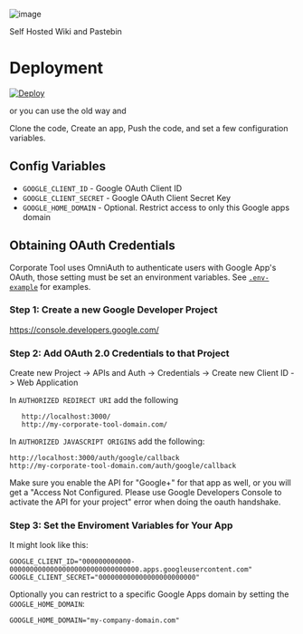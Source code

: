 ![image](https://raw.githubusercontent.com/csexton/corporate-tool/master/graphics/github-readme.png)

Self Hosted Wiki and Pastebin

# Deployment

[![Deploy](https://www.herokucdn.com/deploy/button.png)](https://heroku.com/deploy)


or you can use the old way and

Clone the code, Create an app, Push the code, and set a few configuration variables.

## Config Variables

- `GOOGLE_CLIENT_ID` - Google OAuth Client ID
- `GOOGLE_CLIENT_SECRET` - Google OAuth Client Secret Key
- `GOOGLE_HOME_DOMAIN` - Optional. Restrict access to only this Google apps domain

## Obtaining OAuth Credentials

Corporate Tool uses OmniAuth to authenticate users with Google App's OAuth, those setting must be set an environment variables. See [`.env-example`](https://github.com/csexton/corporate-tool/blob/master/.env-example) for examples.


### Step 1: Create a new Google Developer Project

https://console.developers.google.com/

### Step 2: Add OAuth 2.0 Credentials to that Project

Create new Project -> APIs and Auth -> Credentials -> Create new Client ID -> Web Application

In `AUTHORIZED REDIRECT URI` add the following

```
   http://localhost:3000/
   http://my-corporate-tool-domain.com/
```

In `AUTHORIZED JAVASCRIPT ORIGINS` add the following:

```
http://localhost:3000/auth/google/callback
http://my-corporate-tool-domain.com/auth/google/callback
```

Make sure you enable the API for "Google+" for that app as well, or you will get a "Access Not Configured. Please use Google Developers Console to activate the API for your project" error when doing the oauth handshake.

### Step 3: Set the Enviroment Variables for Your App

It might look like this:

```
GOOGLE_CLIENT_ID="000000000000-00000000000000000000000000000000.apps.googleusercontent.com"
GOOGLE_CLIENT_SECRET="000000000000000000000000"
```

Optionally you can restrict to a specific Google Apps domain by setting the `GOOGLE_HOME_DOMAIN`:

```
GOOGLE_HOME_DOMAIN="my-company-domain.com"
```

